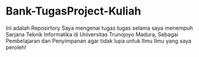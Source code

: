 # Bank-TugasProject-Kuliah
Ini adalah Reposirtory Saya mengenai tugas tugas selama saya menempuh Sarjana Teknik Informatika di Universitas Trunojoyo Madura, Sebagai Pembelajaran dan Penyimpanan agar tidak lupa untuk Ilmu Ilmu yang saya peroleh!
